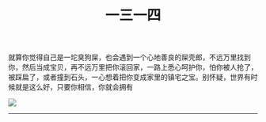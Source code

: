 ﻿---
title: 一三一四
layout: post
guid: urn:uuid:8a9f4073-d0cc-41f2-b3ba-db1d2332f832
tags: life
---

就算你觉得自己是一坨臭狗屎，也会遇到一个心地善良的屎壳郎，不远万里找到你，然后当成宝贝，再不远万里把你滚回家，一路上悉心呵护你，怕你被人抢了，被踩扁了，或者撞到石头，一心想着把你变成家里的镇宅之宝。别怀疑，世界有时候就是这么好，只要你相信，你就会拥有

![](/media/files/2013/12/bea.jpg)

---


